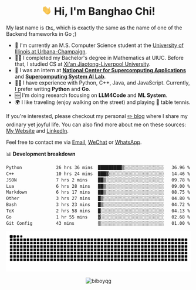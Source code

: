<h1 align="center"><img src="assets/hi.gif" height="26" alt="wave"/> Hi, I'm Banghao Chi!</h1>

My last name is **`Chi`**, which is exactly the same as the name of one of the Backend frameworks in Go ;)

- 🏫 I'm currently an M.S. Computer Science student at the [University of Illinois at Urbana-Champaign](https://illinois.edu/).
- 👨‍🎓 I completed my Bachelor's degree in Mathematics at UIUC. Before that, I studied CS at [Xi'an Jiaotong-Liverpool University](https://www.xjtlu.edu.cn/en).
- 💼 I was an intern at **[National Center for Supercomputing Applications](https://www.ncsa.illinois.edu/)** and **[Supercomputing System AI Lab](https://supercomputing-system-ai-lab.github.io/)**.
- 👨‍💻 I have experience with Python, C++, Java, and JavaScript. Currently, I prefer writing **Python** and **Go**.
- 🆕 I'm doing research focusing on **LLM4Code** and **ML System**.
- 🌍 I like traveling (enjoy walking on the street) and playing 🏓 table tennis.

If you're interested, please checkout my personal [✏️ blog](https://banghao.live) where I share my ordinary yet joyful life. You can also find more about me on these sources: [My Website](https://biboyqg.github.io/) and [LinkedIn](https://www.linkedin.com/in/banghao-chi-550737276/).

Feel free to contact me via <a href="mailto:banghao2@illinois.edu">Email</a>, [WeChat](id:banghao1023) or [WhatsApp](+12173286124).

📊 **Development breakdown**

<!--START_SECTION:waka-->

```txt
Python             26 hrs 36 mins  █████████▒░░░░░░░░░░░░░░░   36.96 %
C++                10 hrs 24 mins  ███▓░░░░░░░░░░░░░░░░░░░░░   14.46 %
JSON               7 hrs 2 mins    ██▒░░░░░░░░░░░░░░░░░░░░░░   09.78 %
Lua                6 hrs 28 mins   ██▒░░░░░░░░░░░░░░░░░░░░░░   09.00 %
Markdown           6 hrs 17 mins   ██▒░░░░░░░░░░░░░░░░░░░░░░   08.75 %
Other              3 hrs 27 mins   █▒░░░░░░░░░░░░░░░░░░░░░░░   04.80 %
Bash               3 hrs 23 mins   █▒░░░░░░░░░░░░░░░░░░░░░░░   04.72 %
TeX                2 hrs 58 mins   █░░░░░░░░░░░░░░░░░░░░░░░░   04.13 %
Go                 1 hr 55 mins    ▓░░░░░░░░░░░░░░░░░░░░░░░░   02.68 %
Git Config         43 mins         ▒░░░░░░░░░░░░░░░░░░░░░░░░   01.00 %
```

<!--END_SECTION:waka-->

<picture>
  <source media="(prefers-color-scheme: dark)" srcset="https://raw.githubusercontent.com/BiboyQG/BiboyQG/output/github-contribution-grid-snake-dark.svg">
  <source media="(prefers-color-scheme: light)" srcset="https://raw.githubusercontent.com/BiboyQG/BiboyQG/output/github-contribution-grid-snake.svg">
  <img alt="github contribution grid snake animation" src="https://raw.githubusercontent.com/BiboyQG/BiboyQG/output/github-contribution-grid-snake.svg">
</picture>

<br>

<p align="center"><img src="https://komarev.com/ghpvc/?username=biboyqg&label=Profile%20views&color=0e75b6&style=flat" alt="biboyqg" /> </p>

</div>
